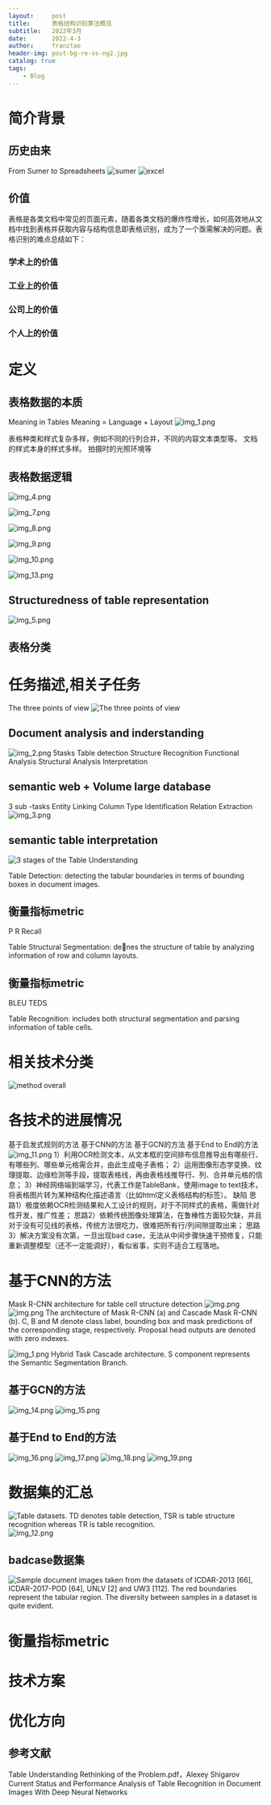 ```yaml
---
layout:     post
title:      表格结构识别算法概览
subtitle:   2022年3月
date:       2022-4-3
author:     franztao
header-img: post-bg-re-vs-ng2.jpg
catalog: true
tags:
    - Blog
---
```

# 简介背景
## 历史由来
From Sumer to Spreadsheets
![sumer](2022-04-04-表格结构识别算法概览/sumer.png)
![excel](2022-04-04-表格结构识别算法概览/excel.png)

## 价值
表格是各类文档中常见的页面元素，随着各类文档的爆炸性增长，如何高效地从文档中找到表格并获取内容与结构信息即表格识别，成为了一个亟需解决的问题。表格识别的难点总结如下：
### 学术上的价值
### 工业上的价值
### 公司上的价值
### 个人上的价值

# 定义
## 表格数据的本质
Meaning in Tables Meaning = Language + Layout
![img_1.png](2022-04-04-表格结构识别算法概览/img_1.png)

表格种类和样式复杂多样，例如不同的行列合并，不同的内容文本类型等。
文档的样式本身的样式多样。
拍摄时的光照环境等


## 表格数据逻辑
![img_4.png](2022-04-04-表格结构识别算法概览/img_4.png)

![img_7.png](2022-04-04-表格结构识别算法概览/img_7.png)

![img_8.png](2022-04-04-表格结构识别算法概览/img_8.png)

![img_9.png](2022-04-04-表格结构识别算法概览/img_9.png)

![img_10.png](2022-04-04-表格结构识别算法概览/img_10.png)

![img_13.png](2022-04-04-表格结构识别算法概览/img_13.png)

## Structuredness of table representation
![img_5.png](2022-04-04-表格结构识别算法概览/img_5.png)

## 表格分类

# 任务描述,相关子任务
The three points of view
![The three points of view](The_three_points_of_view.png)

## Document analysis and inderstanding
![img_2.png](2022-04-04-表格结构识别算法概览/img_2.png)
5tasks
Table detection
Structure Recognition
Functional Analysis
Structural Analysis
Interpretation

## semantic web + Volume large database
3 sub -tasks
Entity Linking
Column Type Identification
Relation Extraction
![img_3.png](2022-04-04-表格结构识别算法概览/img_3.png)

## semantic table interpretation
![3 stages of the Table Understanding](2022-04-04-表格结构识别算法概览/img_6.png)

Table Detection: detecting the tabular boundaries in
terms of bounding boxes in document images.

## 衡量指标metric
P R Recall

Table Structural Segmentation: denes the structure
of table by analyzing information of row and column
layouts.
## 衡量指标metric
BLEU TEDS


Table Recognition: includes both structural segmentation
and parsing information of table cells.
# 相关技术分类
![method overall](2022-04-04-表格结构识别算法概览/method_overrall.png)
# 各技术的进展情况
基于启发式规则的方法
基于CNN的方法
基于GCN的方法
基于End to End的方法
![img_11.png](2022-04-04-表格结构识别算法概览/img_11.png)
1）利用OCR检测文本，从文本框的空间排布信息推导出有哪些行、有哪些列、哪些单元格需合并，由此生成电子表格；
2）运用图像形态学变换、纹理提取、边缘检测等手段，提取表格线，再由表格线推导行、列、合并单元格的信息；
3）神经网络端到端学习，代表工作是TableBank，使用image to text技术，将表格图片转为某种结构化描述语言（比如html定义表格结构的标签）。
缺陷
	思路1）极度依赖OCR检测结果和人工设计的规则，对于不同样式的表格，需做针对性开发，推广性差；
	思路2）依赖传统图像处理算法，在鲁棒性方面较欠缺，并且对于没有可见线的表格，传统方法很吃力，很难把所有行/列间隙提取出来；
	思路3）解决方案没有次第，一旦出现bad case，无法从中间步骤快速干预修复，只能重新调整模型（还不一定能调好），看似省事，实则不适合工程落地。

# 基于CNN的方法
Mask R-CNN architecture for table cell structure detection
![img.png](2022-04-04-表格结构识别算法概览/img20.png)
![img.png](img.png)
 The architecture of Mask R-CNN (a) and Cascade Mask R-CNN (b). C, B
and M denote class label, bounding box and mask predictions of the corresponding stage,
respectively. Proposal head outputs are denoted with zero indexes.

![img_1.png](img_1.png)
Hybrid Task Cascade architecture. S component represents the Semantic
Segmentation Branch.

## 基于GCN的方法
![img_14.png](2022-04-04-表格结构识别算法概览/img_14.png)
![img_15.png](2022-04-04-表格结构识别算法概览/img_15.png)

## 基于End to End的方法
![img_16.png](2022-04-04-表格结构识别算法概览/img_16.png)
![img_17.png](2022-04-04-表格结构识别算法概览/img_17.png)
![img_18.png](2022-04-04-表格结构识别算法概览/img_18.png)
![img_19.png](2022-04-04-表格结构识别算法概览/img_19.png)

# 数据集的汇总
![Table datasets. TD denotes table detection, TSR is table structure recognition whereas TR is table recognition.](2022-04-04-表格结构识别算法概览/table_datasets.png)
![img_12.png](2022-04-04-表格结构识别算法概览/img_12.png)

## badcase数据集
![Sample document images taken from the datasets of ICDAR-2013 [66], ICDAR-2017-POD [64], UNLV [2] and UW3 [112]. The red boundaries
represent the tabular region. The diversity between samples in a dataset is quite evident.](2022-04-04-表格结构识别算法概览/sample_document_images.png)

# 衡量指标metric

# 技术方案
# 优化方向


## 参考文献
Table Understanding Rethinking of the Problem.pdf，Alexey Shigarov
Current Status and Performance Analysis of
Table Recognition in Document Images
With Deep Neural Networks
